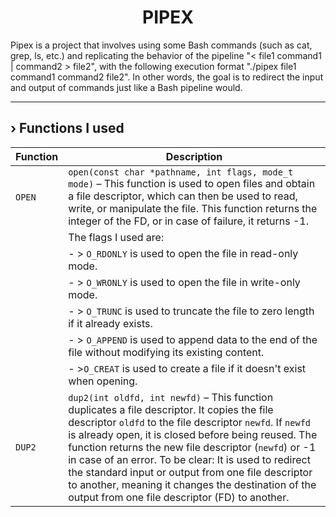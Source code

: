 <h1 align="center">
	PIPEX
</h1>
Pipex is a project that involves using some Bash commands (such as cat, grep, ls, etc.) and replicating the behavior of the pipeline "< file1 command1 | command2 > file2", with the following execution format "./pipex file1 command1 command2 file2". In other words, the goal is to redirect the input and output of commands just like a Bash pipeline would.
  
  ---
## › Functions I used

| Function | Description |
|----------|-------------------------------------------------------------------------------------------------------------------------------------------------------------------------------------------------------------------------------------------------------------------------------------|
| `OPEN`   | `open(const char *pathname, int flags, mode_t mode)` – This function is used to open files and obtain a file descriptor, which can then be used to read, write, or manipulate the file. This function returns the integer of the FD, or in case of failure, it returns -1. |
|          | The flags I used are: |
|          |   - > `O_RDONLY` is used to open the file in read-only mode. |
|          |   - > `O_WRONLY` is used to open the file in write-only mode. |
|          |   - > `O_TRUNC` is used to truncate the file to zero length if it already exists. |
|          |   - > `O_APPEND` is used to append data to the end of the file without modifying its existing content. |
|          |   - >`O_CREAT` is used to create a file if it doesn't exist when opening. | 
| `DUP2`   | `dup2(int oldfd, int newfd)` – This function duplicates a file descriptor. It copies the file descriptor `oldfd` to the file descriptor `newfd`. If `newfd` is already open, it is closed before being reused. The function returns the new file descriptor (`newfd`) or -1 in case of an error. To be clear: It is used to redirect the standard input or output from one file descriptor to another, meaning it changes the destination of the output from one file descriptor (FD) to another.|

